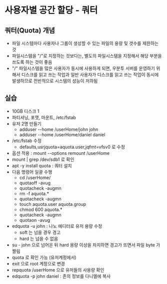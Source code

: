 # 사용자별 공간 할당 - 쿼터
## 쿼터(Quota) 개념
- 파일 시스템마다 사용자나 그룹이 생성할 수 있는 파일의 용량 및 갯수를 제한하는 것
- 파일시스템을 "/"로 지정하는 것보다는, 별도의 파일시스템을 지정해서 해당 부분을 쓰도록 하는 것이 좋음
- "/" 파일시스템을 많은 사용자가 동시에 사용하게 되면, 우분투 서버를 운영하기 위해서 디스크를 읽고 쓰는 작업과 일반 사용자가 디스크를 읽고 쓰는 작업이 동시에 발생하므로 전반적으로 시스템의 성능이 저하됨

## 실습
- 10GB 디스크 1
- 파티셔닝, 포맷, 마운트, /etc/fstab
- 유저 2명 만들기
    - adduser --home /userHome/john john
    - adduser --home /userHome/daniel daniel
- /etc/fstab 수정
    - defaults,usrjquota=aquota.user,jqfmt=vfsv0 로 수정
- 옵션 적용 : mount --options remount /userHome
- mount | grep /dev/sdb1 로 확인
- apt -y install quota : 쿼터 설치
- 다음 명령어 일괄 수행
    - cd /userHome/
    - quotaoff -avug
    - quotacheck -augmn
    - rm -f aquota.*
    - quotacheck -augmn
    - touch aquota.user aquota.group
    - chmod 600 aquota.*
    - quotacheck -augmn
    - quotaon -avug
- edquota -u john : 나노 에디터로 유저 용량 수정
    - soft 는 넘을 경우 경고
    - hard 는 넘을 수 없음
- su - john 으로 넘어온 뒤 hard 용량 이상을 차지하면 경고가 뜨면서 파일 byte 가 짤림
- quota 로 확인 가능 (유저계정에서)
- exit 으로 root 계정으로 변경
- repquota /userHome 으로 유저들의 사용량 확인
- edquota -p john daniel : 존의 정보를 다니엘에 복사